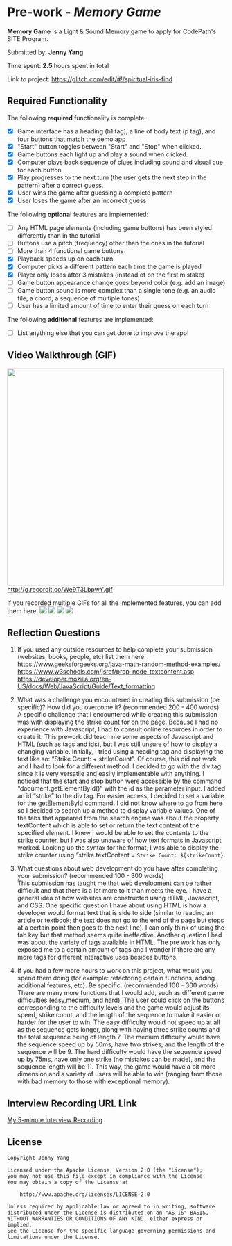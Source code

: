 # Pre-work - *Memory Game*

**Memory Game** is a Light & Sound Memory game to apply for CodePath's SITE Program. 

Submitted by: **Jenny Yang**

Time spent: **2.5** hours spent in total

Link to project: https://glitch.com/edit/#!/spiritual-iris-find

## Required Functionality

The following **required** functionality is complete:

* [x] Game interface has a heading (h1 tag), a line of body text (p tag), and four buttons that match the demo app
* [x] "Start" button toggles between "Start" and "Stop" when clicked. 
* [x] Game buttons each light up and play a sound when clicked. 
* [x] Computer plays back sequence of clues including sound and visual cue for each button
* [x] Play progresses to the next turn (the user gets the next step in the pattern) after a correct guess. 
* [x] User wins the game after guessing a complete pattern
* [x] User loses the game after an incorrect guess

The following **optional** features are implemented:

* [ ] Any HTML page elements (including game buttons) has been styled differently than in the tutorial
* [ ] Buttons use a pitch (frequency) other than the ones in the tutorial
* [ ] More than 4 functional game buttons
* [x] Playback speeds up on each turn
* [x] Computer picks a different pattern each time the game is played
* [x] Player only loses after 3 mistakes (instead of on the first mistake)
* [ ] Game button appearance change goes beyond color (e.g. add an image)
* [ ] Game button sound is more complex than a single tone (e.g. an audio file, a chord, a sequence of multiple tones)
* [ ] User has a limited amount of time to enter their guess on each turn

The following **additional** features are implemented:

- [ ] List anything else that you can get done to improve the app!

## Video Walkthrough (GIF)
<img src = "http://g.recordit.co/We9T3LbpwY.gif" width=500><br>
http://g.recordit.co/We9T3LbpwY.gif

If you recorded multiple GIFs for all the implemented features, you can add them here:
![](gif1-link-here)
![](gif2-link-here)
![](gif3-link-here)
![](gif4-link-here)

## Reflection Questions
1. If you used any outside resources to help complete your submission (websites, books, people, etc) list them here. 
https://www.geeksforgeeks.org/java-math-random-method-examples/  
https://www.w3schools.com/jsref/prop_node_textcontent.asp  
https://developer.mozilla.org/en-US/docs/Web/JavaScript/Guide/Text_formatting

2. What was a challenge you encountered in creating this submission (be specific)? How did you overcome it? (recommended 200 - 400 words)  
A specific challenge that I encountered while creating this submission was with displaying the strike count for on the page. Because I had no experience with Javascript, I had to consult online resources in order to create it. This prework did teach me some aspects of Javascript and HTML (such as tags and ids), but I was still unsure of how to display a changing variable. Initially, I tried using a heading tag and displaying the text like so: “Strike Count: + strikeCount”. Of course, this did not work and I had to look for a different method. I decided to go with the div tag since it is very versatile and easily implementable with anything. I noticed that the start and stop button were accessible by the command “document.getElementById()” with the id as the parameter input. I added an id “strike” to the div tag. For easier access, I decided to set a variable for the getElementById command. I did not know where to go from here so I decided to search up a method to display variable values. One of the tabs that appeared from the search engine was about the property textContent which is able to set or return the text content of the specified element. I knew I would be able to set the contents to the strike counter, but I was also unaware of how text formats in Javascript worked. Looking up the syntax for the format, I was able to display the strike counter using “strike.textContent = `Strike Count: ${strikeCount}`.

3. What questions about web development do you have after completing your submission? (recommended 100 - 300 words)  
This submission has taught me that web development can be rather difficult and that there is a lot more to it than meets the eye. I have a general idea of how websites are constructed using HTML, Javascript, and CSS. One specific question I have about using HTML is how a developer would format text that is side to side (similar to reading an article or textbook; the text does not go to the end of the page but stops at a certain point then goes to the next line). I can only think of using the tab key but that method seems quite ineffective. Another question I had was about the variety of tags available in HTML. The pre work has only exposed me to a certain amount of tags and I wonder if there are any more tags for different interactive uses besides buttons.

4. If you had a few more hours to work on this project, what would you spend them doing (for example: refactoring certain functions, adding additional features, etc). Be specific. (recommended 100 - 300 words)  
    There are many more functions that I would add, such as different game difficulties (easy,medium, and hard). The user could click on the buttons corresponding to the difficulty levels and the game would adjust its speed, strike count, and the length of the sequence to make it easier or harder for the user to win. The easy difficulty would not speed up at all as the sequence gets longer, along with having three strike counts and the total sequence being of length 7. The medium difficulty would have the sequence speed up by 50ms, have two strikes, and the length of the sequence will be 9. The hard difficulty would have the sequence speed up by 75ms, have only one strike (no mistakes can be made), and the sequence length will be 11. This way, the game would have a bit more dimension and a variety of users will be able to win (ranging from those with bad memory to those with exceptional memory). 



## Interview Recording URL Link

[My 5-minute Interview Recording](your-link-here)


## License

    Copyright Jenny Yang

    Licensed under the Apache License, Version 2.0 (the "License");
    you may not use this file except in compliance with the License.
    You may obtain a copy of the License at

        http://www.apache.org/licenses/LICENSE-2.0

    Unless required by applicable law or agreed to in writing, software
    distributed under the License is distributed on an "AS IS" BASIS,
    WITHOUT WARRANTIES OR CONDITIONS OF ANY KIND, either express or implied.
    See the License for the specific language governing permissions and
    limitations under the License.
